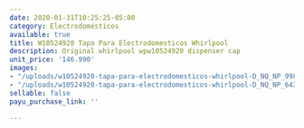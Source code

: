 ```yaml
---
date: 2020-01-31T10:25:25-05:00
category: Electrodomésticos
available: true
title: W10524920 Tapa Para Electrodomesticos Whirlpool
description: Original whirlpool wpw10524920 dispenser cap
unit_price: '146.990'
images:
- "/uploads/w10524920-tapa-para-electrodomesticos-whirlpool-D_NQ_NP_998063-MCO31673939349_082019-F.jpg"
- "/uploads/w10524920-tapa-para-electrodomesticos-whirlpool-D_NQ_NP_643224-MCO31673939350_082019-O.jpg"
sellable: false
payu_purchase_link: ''

---
```

